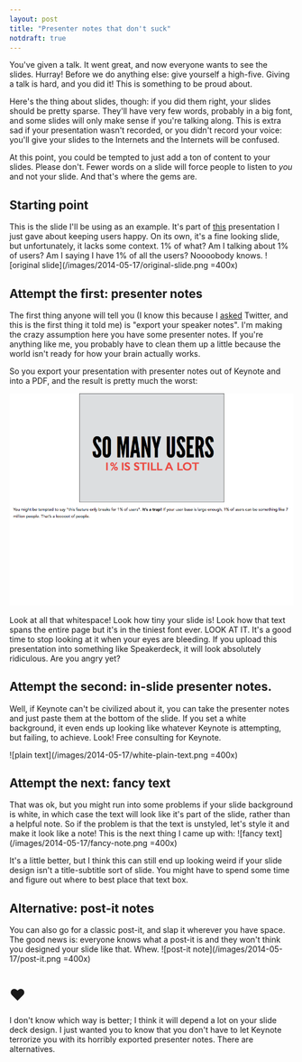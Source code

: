 ```yaml
---
layout: post
title: "Presenter notes that don't suck"
notdraft: true
---
```

You've given a talk. It went great, and now everyone wants to see the slides. Hurray! Before we do anything else: give yourself a high-five. Giving a talk is hard, and you did it! This is something to be proud about.

Here's the thing about slides, though: if you did them right, your slides should be pretty sparse. They'll have very few words, probably in a big font, and some slides will only make sense if you're talking along. This is extra sad if your presentation wasn't recorded, or you didn't record your voice: you'll give your slides to the Internets and the Internets will be confused.

At this point, you could be tempted to just add a ton of content to your slides. Please don't. Fewer words on a slide will force people to listen to *you* and not your slide. And that's where the gems are.

## Starting point
This is the slide I'll be using as an example. It's part of [this](https://speakerdeck.com/notwaldorf/how-chrome-keeps-users-happy-six-truths-and-a-lie) presentation I just gave about keeping users happy. On its own, it's a fine looking slide, but unfortunately, it lacks some context. 1% of what? Am I talking about 1% of users? Am I saying I have 1% of all the users? Noooobody knows.
![original slide](/images/2014-05-17/original-slide.png =400x)

##  Attempt the first: presenter notes
The first thing anyone will tell you (I know this because I [asked](https://twitter.com/notwaldorf/status/467382129828311040) Twitter, and this is the first thing it told me) is "export your speaker notes". I'm making the crazy assumption here you have some presenter notes. If you're anything like me, you probably have to clean them up a little because the world isn't ready for how your brain actually works.

So you export your presentation with presenter notes out of Keynote and into a PDF, and the result is pretty much the worst:

![exported presenter notes](/images/2014-05-17/exported-presenter-notes.png)

Look at all that whitespace! Look how tiny your slide is! Look how that text spans the entire page but it's in the tiniest font ever. LOOK AT IT. It's a good time to stop looking at it when your eyes are bleeding. If you upload this presentation into something like Speakerdeck, it will look absolutely ridiculous. Are you angry yet?

## Attempt the second: in-slide presenter notes.
Well, if Keynote can't be civilized about it, you can take the presenter notes and just paste them at the bottom of the slide. If you set a white background, it even ends up looking like whatever Keynote is attempting, but failing, to achieve. Look! Free consulting for Keynote.

![plain text](/images/2014-05-17/white-plain-text.png =400x)

## Attempt the next: fancy text
That was ok, but you might run into some problems if your slide background is white, in which case the text will look like it's part of the slide, rather than a helpful note. So if the problem is that the text is unstyled, let's style it and make it look like a note! This is the next thing I came up with:
![fancy text](/images/2014-05-17/fancy-note.png =400x)

It's a little better, but I think this can still end up looking weird if your slide design isn't a title-subtitle sort of slide. You might have to spend some time and figure out where to best place that text box.

## Alternative: post-it notes
You can also go for a classic post-it, and slap it wherever you have space. The good news is: everyone knows what a post-it is and they won't think you designed your slide like that. Whew.
![post-it note](/images/2014-05-17/post-it.png =400x)

# ❤︎
I don't know which way is better; I think it will depend a lot on your slide deck design. I just wanted you to know that you don't have to let Keynote terrorize you with its horribly exported presenter notes. There are alternatives.
